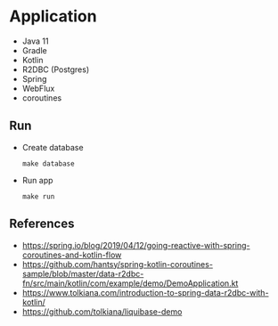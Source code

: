# Application

- Java 11
- Gradle
- Kotlin
- R2DBC (Postgres)
- Spring
- WebFlux
- coroutines

## Run

- Create database
  ```shell
  make database
  ```

- Run app 
  ```shell
  make run
  ```

## References
- https://spring.io/blog/2019/04/12/going-reactive-with-spring-coroutines-and-kotlin-flow
- https://github.com/hantsy/spring-kotlin-coroutines-sample/blob/master/data-r2dbc-fn/src/main/kotlin/com/example/demo/DemoApplication.kt
- https://www.tolkiana.com/introduction-to-spring-data-r2dbc-with-kotlin/
- https://github.com/tolkiana/liquibase-demo
